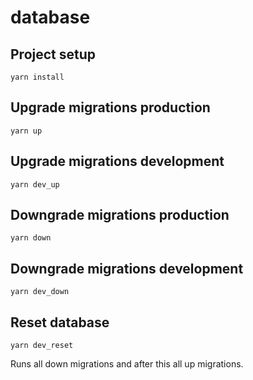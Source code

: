 # database

## Project setup
```
yarn install
```

## Upgrade migrations production
```
yarn up
```

## Upgrade migrations development
```
yarn dev_up
```

## Downgrade migrations production
```
yarn down
```

## Downgrade migrations development
```
yarn dev_down
```

## Reset database
```
yarn dev_reset
```
Runs all down migrations and after this all up migrations.

